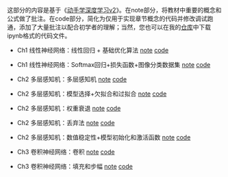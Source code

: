 这部分的内容是基于《[动手学深度学习v2](https://zh-v2.d2l.ai/)》。在note部分，将教材中重要的概念和公式做了批注。在code部分，简化为仅用于实现章节概念的代码并修改调试跑通，添加了大量批注以配合初学者的理解；当然，您也可以在我的[仓库](https://github.com/samuelssj123/samuelssj123.github.io/tree/main/contents/DEEPLEARNING/code)中下载ipynb格式的代码文件。

- Ch1 线性神经网络：线性回归 + 基础优化算法 [note](https://mailbnueducn-my.sharepoint.com/:b:/g/personal/sjs_mail_bnu_edu_cn/EfLnz4isGJ9LhDAHSfiTQLMBtEFiefaTPLDL699VnVP88w?e=Jb27z4) [code](https://samuelssj123.github.io/contents/DEEPLEARNING/DeepLearning(1).html)
  
- Ch1 线性神经网络：Softmax回归+损失函数+图像分类数据集 [note](https://mailbnueducn-my.sharepoint.com/:b:/g/personal/sjs_mail_bnu_edu_cn/EaR9FKhTZaFAsMchoB1de1wBrbFFsYFhEQnQ4OtCF6JKKw?e=IVfxrD) [code](https://samuelssj123.github.io/contents/DEEPLEARNING/DeepLearning(2).html)

- Ch2 多层感知机：多层感知机 [note](https://mailbnueducn-my.sharepoint.com/:b:/g/personal/sjs_mail_bnu_edu_cn/EVkg6ByoFMFPsvce9YUhsaIBIXjX0npVR3SoLsqke9YDXA?e=G34GHb) [code](https://samuelssj123.github.io/contents/DEEPLEARNING/DeepLearning(3).html)

- Ch2 多层感知机：模型选择+欠拟合和过拟合 [note](https://mailbnueducn-my.sharepoint.com/:b:/g/personal/sjs_mail_bnu_edu_cn/EYaNQODkqxtGnRAJ87ofvkoBhee-BJBhTjDU0Brod_U-vg?e=X8EW47)  [code](https://samuelssj123.github.io/contents/DEEPLEARNING/DeepLearning(4).html)

- Ch2 多层感知机：权重衰退 [note](https://mailbnueducn-my.sharepoint.com/:b:/g/personal/sjs_mail_bnu_edu_cn/Edd1_agwqkVIg-jhtmdKaB4BfqHzxlIbIpmJex0TjkOchA?e=k1hpeV)  [code](https://samuelssj123.github.io/contents/DEEPLEARNING/DeepLearning(5).html)

- Ch2 多层感知机：丢弃法 [note](https://mailbnueducn-my.sharepoint.com/:b:/g/personal/sjs_mail_bnu_edu_cn/EUl3KAraXnZPmJnvDEB27lUBTRJ2kXkAzpvgd19NUQumJQ?e=bhB2r8)  [code](https://samuelssj123.github.io/contents/DEEPLEARNING/DeepLearning(6).html)

- Ch2 多层感知机：数值稳定性+模型初始化和激活函数 [note](https://mailbnueducn-my.sharepoint.com/:b:/g/personal/sjs_mail_bnu_edu_cn/ES448HmSuedGpmUk5y0rlWIBMlIqqA2gceL0arWW5yPzng?e=ELUvT5) [code](https://samuelssj123.github.io/contents/DEEPLEARNING/DeepLearning(7).html)

- Ch3 卷积神经网络：卷积 [note](https://mailbnueducn-my.sharepoint.com/:b:/g/personal/sjs_mail_bnu_edu_cn/Edjcka1qCTFNgeqeaRp1nhwB1ibiXZDWa1IQmA_yHYyvng?e=R6dsSB) [code](https://samuelssj123.github.io/contents/DEEPLEARNING/DeepLearning(8).html)

- Ch3 卷积神经网络：填充和步幅 [note](https://mailbnueducn-my.sharepoint.com/:b:/g/personal/sjs_mail_bnu_edu_cn/EaKrOP1mBLJOtg6VgLv79iUBQCUMKwna-xiObe3IHopV6A?e=zqs4B1) [code](https://samuelssj123.github.io/contents/DEEPLEARNING/DeepLearning(9).html)
